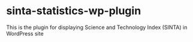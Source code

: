 # sinta-statistics-wp-plugin
This is the plugin for displaying Science and Technology Index (SINTA) in WordPress site
